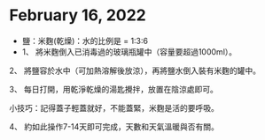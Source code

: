 # February 16, 2022

- 鹽：米麴(乾燥)：水的比例是 = 1:3:6
- 1、 將米麴倒入已消毒過的玻璃瓶罐中（容量要超過1000ml）。

2、 將鹽容於水中（可加熱溶解後放涼），再將鹽水倒入裝有米麴的罐中。

3、 每日打開，用乾淨乾燥的湯匙攪拌，放置在陰涼處即可。

小技巧：記得蓋子輕蓋就好，不能蓋緊，米麴是活的要呼吸。

4、 約如此操作7-14天即可完成，天數和天氣溫暖與否有關。